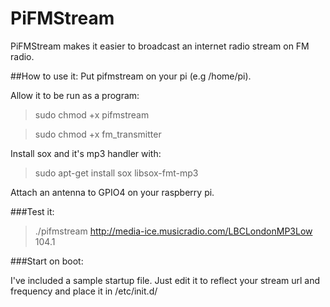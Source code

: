 PiFMStream
========
PiFMStream makes it easier to broadcast an internet radio stream on FM radio.

##How to use it:
Put pifmstream on your pi (e.g /home/pi).

Allow it to be run as a program:
>sudo chmod +x pifmstream

>sudo chmod +x fm_transmitter

Install sox and it's mp3 handler with:
>sudo apt-get install sox libsox-fmt-mp3

Attach an antenna to GPIO4 on your raspberry pi.

###Test it:

>./pifmstream http://media-ice.musicradio.com/LBCLondonMP3Low 104.1

###Start on boot:

I've included a sample startup file. Just edit it to reflect your stream url and frequency and place it in /etc/init.d/